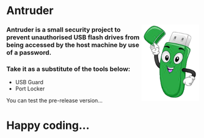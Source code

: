 # Antruder


 <img src="/images/icon.png" alt="icon" width="150px" height="200px" align="right">


### Antruder is a small security project to prevent unauthorised USB flash drives from being accessed by the host machine by use of a password.

### Take it as a substitute of the tools below:
* USB Guard
* Port Locker

You can test the pre-release version... 

# Happy coding...

